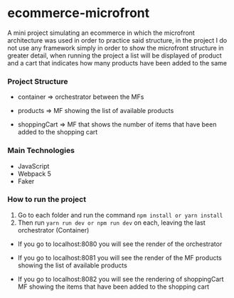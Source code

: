 # ecommerce-microfront

A mini project simulating an ecommerce in which the microfront architecture was used in order to practice said structure, in the project I do not use any framework simply in order to show the microfront structure in greater detail, when running the project a list will be displayed of product and a cart that indicates how many products have been added to the same

### Project Structure

- container => orchestrator between the MFs

- products => MF showing the list of available products

- shoppingCart => MF that shows the number of items that have been added to the shopping cart

### Main Technologies

- JavaScript
- Webpack 5
- Faker

### How to run the project

1. Go to each folder and run the command
   `npm install or yarn install`
2. Then run
   `yarn run dev or npm run dev` on each, leaving the last orchestrator (Container)

- If you go to localhost:8080 you will see the render of the orchestrator

- If you go to localhost:8081 you will see the render of the MF products showing the list of available products

- If you go to localhost:8082 you will see the rendering of shoppingCart MF showing the items that have been added to the shopping cart
